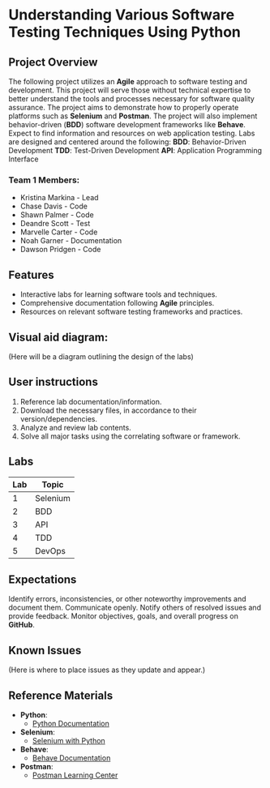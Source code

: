 # Understanding Various Software Testing Techniques Using Python

## Project Overview

The following project utilizes an **Agile** approach to software testing and development. This project will serve those without technical expertise to better understand the tools and processes necessary for software quality assurance. The project aims to demonstrate how to properly operate platforms such as **Selenium** and **Postman**. The project will also implement behavior-driven (**BDD**) software development frameworks like **Behave**. Expect to find information and resources on web application testing. Labs are designed and centered around the following:
**BDD**: Behavior-Driven Development
**TDD**: Test-Driven Development
**API**: Application Programming Interface

### Team 1 Members:
- Kristina Markina - Lead 
- Chase Davis - Code
- Shawn Palmer - Code
- Deandre Scott - Test
- Marvelle Carter - Code
- Noah Garner - Documentation
- Dawson Pridgen - Code

## Features

* Interactive labs for learning software tools and techniques.
* Comprehensive documentation following **Agile** principles.
* Resources on relevant software testing frameworks and practices.

## Visual aid diagram:
(Here will be a diagram outlining the design of the labs)

## User instructions

1. Reference lab documentation/information.
2. Download the necessary files, in accordance to their version/dependencies.
3. Analyze and review lab contents.
4. Solve all major tasks using the correlating software or framework.

## Labs
| Lab | Topic     |
| --- | --------  |
| 1   | Selenium  |
| 2   | BDD       |
| 3   | API       |
| 4   | TDD       |
| 5   | DevOps    |

## Expectations
Identify errors, inconsistencies, or other noteworthy improvements and document them.
Communicate openly. Notify others of resolved issues and provide feedback.
Monitor objectives, goals, and overall progress on **GitHub**.

## Known Issues
(Here is where to place issues as they update and appear.)

## Reference Materials
- **Python**:
  * [Python Documentation](https://docs.python.org/3/)
- **Selenium**:
  * [Selenium with Python](https://selenium-python.readthedocs.io/)
- **Behave**:
  * [Behave Documentation](https://behave.readthedocs.io/en/latest/)
- **Postman**:
  * [Postman Learning Center](https://learning.postman.com/)
